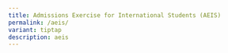 ```yaml
---
title: Admissions Exercise for International Students (AEIS)
permalink: /aeis/
variant: tiptap
description: aeis
---
```

